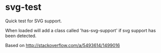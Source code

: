 # svg-test
Quick test for SVG support.

When loaded will add a class called 'has-svg-support' if svg support has been detected.

Based on http://stackoverflow.com/a/5493614/1499016